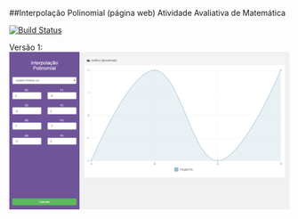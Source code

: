 ##Interpolação Polinomial (página web)
Atividade Avaliativa de Matemática

[![Build Status](https://travis-ci.org/franklindias/math-polynomial-interpolation.svg)](https://travis-ci.org/franklindias/math-polynomial-interpolation)

Versão 1:
![alt tag](https://github.com/franklindias/math-polynomial-interpolation/blob/gh-pages/assets/img/screnshot.png)
